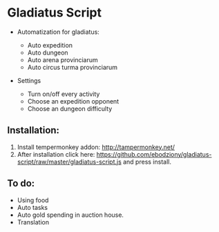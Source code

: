 # Gladiatus Script

* Automatization for gladiatus:
  - Auto expedition
  - Auto dungeon
  - Auto arena provinciarum
  - Auto circus turma provinciarum
  
* Settings
  - Turn on/off every activity
  - Choose an expedition opponent
  - Choose an dungeon difficulty
  
Installation:
---------

1. Install tempermonkey addon: http://tampermonkey.net/
2. After installation click here: https://github.com/ebodziony/gladiatus-script/raw/master/gladiatus-script.js and press install.

To do:
---------
  - Using food
  - Auto tasks
  - Auto gold spending in auction house.
  - Translation
